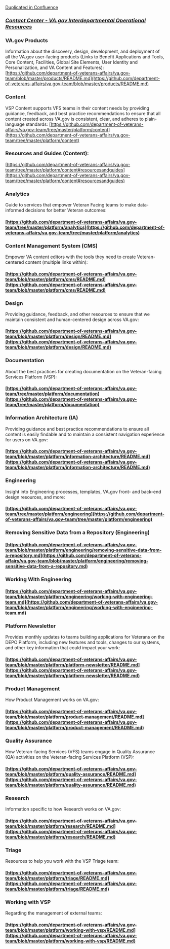 [Duplicated in Confluence](https://vfs.atlassian.net/wiki/spaces/Contact/pages/1858109789/Inter-Departmental+Operational+Resources)

### _**<span style="text-decoration:underline;">Contact Center - VA.gov Interdepartmental Operational Resources</span>**_


### **VA.gov Products**
Information about the discovery, design, development, and deployment of all the VA.gov user-facing products (Links to Benefit Applications and Tools, Core Content, Facilities, Global Site Elements, User Identity and Personalization, and VA Content and Features): [https://github.com/department-of-veterans-affairs/va.gov-team/blob/master/products/README.md](https://github.com/department-of-veterans-affairs/va.gov-team/blob/master/products/README.md)


### **Content** 
VSP Content supports VFS teams in their content needs by providing guidance, feedback, and best practice recommendations to ensure that all content created across VA.gov is consistent, clear, and adheres to plain-language standards: [https://github.com/department-of-veterans-affairs/va.gov-team/tree/master/platform/content](https://github.com/department-of-veterans-affairs/va.gov-team/tree/master/platform/content)


### **Resources and Guides (Content)**: 
[https://github.com/department-of-veterans-affairs/va.gov-team/tree/master/platform/content#resourcesandguides](https://github.com/department-of-veterans-affairs/va.gov-team/tree/master/platform/content#resourcesandguides)


### **Analytics**
Guide to services that empower Veteran Facing teams to make data-informed decisions for better Veteran outcomes:


#### [https://github.com/department-of-veterans-affairs/va.gov-team/tree/master/platform/analytics](https://github.com/department-of-veterans-affairs/va.gov-team/tree/master/platform/analytics)


### **Content Management System (CMS)**
Empower VA content editors with the tools they need to create Veteran-centered content (multiple links within):


#### [https://github.com/department-of-veterans-affairs/va.gov-team/blob/master/platform/cms/README.md](https://github.com/department-of-veterans-affairs/va.gov-team/blob/master/platform/cms/README.md)


### **Design**
Providing guidance, feedback, and other resources to ensure that we maintain consistent and human-centered design across VA.gov:


#### [https://github.com/department-of-veterans-affairs/va.gov-team/blob/master/platform/design/README.md](https://github.com/department-of-veterans-affairs/va.gov-team/blob/master/platform/design/README.md)


### **Documentation**
About the best practices for creating documentation on the Veteran-facing Services Platform (VSP):


#### [https://github.com/department-of-veterans-affairs/va.gov-team/tree/master/platform/documentation](https://github.com/department-of-veterans-affairs/va.gov-team/tree/master/platform/documentation)


### **Information Architecture (IA)**
Providing guidance and best practice recommendations to ensure all content is easily findable and to maintain a consistent navigation experience for users on VA.gov:


#### [https://github.com/department-of-veterans-affairs/va.gov-team/blob/master/platform/information-architecture/README.md](https://github.com/department-of-veterans-affairs/va.gov-team/blob/master/platform/information-architecture/README.md)


### **Engineering**
Insight into Engineering processes, templates, VA.gov front- and back-end design resources, and more:


#### [https://github.com/department-of-veterans-affairs/va.gov-team/tree/master/platform/engineering](https://github.com/department-of-veterans-affairs/va.gov-team/tree/master/platform/engineering)


### **Removing Sensitive Data from a Repository (Engineering)**


#### [https://github.com/department-of-veterans-affairs/va.gov-team/blob/master/platform/engineering/removing-sensitive-data-from-a-repository.md](https://github.com/department-of-veterans-affairs/va.gov-team/blob/master/platform/engineering/removing-sensitive-data-from-a-repository.md)


### **Working With Engineering**


#### [https://github.com/department-of-veterans-affairs/va.gov-team/blob/master/platform/engineering/working-with-engineering-team.md](https://github.com/department-of-veterans-affairs/va.gov-team/blob/master/platform/engineering/working-with-engineering-team.md)


### **Platform Newsletter**
Provides monthly updates to teams building applications for Veterans on the DEPO Platform, including new features and tools, changes to our systems, and other key information that could impact your work:


#### [https://github.com/department-of-veterans-affairs/va.gov-team/blob/master/platform/platform-newsletter/README.md](https://github.com/department-of-veterans-affairs/va.gov-team/blob/master/platform/platform-newsletter/README.md)


### **Product Management**
How Product Management works on VA.gov:


#### [https://github.com/department-of-veterans-affairs/va.gov-team/blob/master/platform/product-management/README.md](https://github.com/department-of-veterans-affairs/va.gov-team/blob/master/platform/product-management/README.md)


### **Quality Assurance**
How Veteran-facing Services (VFS) teams engage in Quality Assurance (QA) activities on the Veteran-facing Services Platform (VSP):


#### [https://github.com/department-of-veterans-affairs/va.gov-team/blob/master/platform/quality-assurance/README.md](https://github.com/department-of-veterans-affairs/va.gov-team/blob/master/platform/quality-assurance/README.md)


### **Research**
Information specific to how Research works on VA.gov:


#### [https://github.com/department-of-veterans-affairs/va.gov-team/blob/master/platform/research/README.md](https://github.com/department-of-veterans-affairs/va.gov-team/blob/master/platform/research/README.md)


### **Triage**
Resources to help you work with the VSP Triage team:


#### [https://github.com/department-of-veterans-affairs/va.gov-team/blob/master/platform/triage/README.md](https://github.com/department-of-veterans-affairs/va.gov-team/blob/master/platform/triage/README.md)


### **Working with VSP**
Regarding the management of external teams:


#### [https://github.com/department-of-veterans-affairs/va.gov-team/blob/master/platform/working-with-vsp/README.md](https://github.com/department-of-veterans-affairs/va.gov-team/blob/master/platform/working-with-vsp/README.md)
